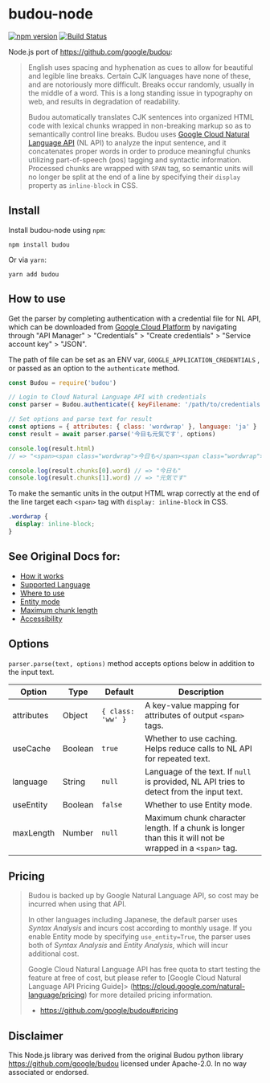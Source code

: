 # budou-node
[![npm version](https://badge.fury.io/js/budou.svg)](https://badge.fury.io/js/budou)
[![Build Status](https://travis-ci.org/jamsinclair/budou-node.svg?branch=master)](https://travis-ci.org/jamsinclair/budou-node)

Node.js port of https://github.com/google/budou:

> English uses spacing and hyphenation as cues to allow for beautiful and legible line breaks.
> Certain CJK languages have none of these, and are notoriously more difficult.
> Breaks occur randomly, usually in the middle of a word.
> This is a long standing issue in typography on web, and results in degradation of readability.
> 
> Budou automatically translates CJK sentences into organized HTML code
> with lexical chunks wrapped in non-breaking markup so as to semantically control line breaks.
> Budou uses [Google Cloud Natural Language API](https://cloud.google.com/natural-language/)
> (NL API) to analyze the input sentence, and it concatenates proper words in
> order to produce meaningful chunks utilizing part-of-speech (pos) tagging and
> syntactic information.
> Processed chunks are wrapped with `SPAN` tag, so semantic units will no longer
> be split at the end of a line by specifying their `display` property as
> `inline-block` in CSS.


## Install
Install budou-node using `npm`:
```shell
npm install budou
```
Or via `yarn`:
```shell
yarn add budou
```

## How to use
Get the parser by completing authentication with a credential file for NL API, which can be downloaded from [Google Cloud Platform](https://cloud.google.com)
by navigating through "API Manager" > "Credentials" > "Create credentials" >
"Service account key" > "JSON".

The path of file can be set as an ENV var, `GOOGLE_APPLICATION_CREDENTIALS` , or passed as 
an option to the `authenticate` method.

```js
const Budou = require('budou')

// Login to Cloud Natural Language API with credentials
const parser = Budou.authenticate({ keyFilename: '/path/to/credentials.json' })

// Set options and parse text for result
const options = { attributes: { class: 'wordwrap' }, language: 'ja' }
const result = await parser.parse('今日も元気です', options)

console.log(result.html)
// => "<span><span class="wordwrap">今日も</span><span class="wordwrap">元気です</span></span>"

console.log(result.chunks[0].word) // => "今日も"
console.log(result.chunks[1].word) // => "元気です"
```

To make the semantic units in the output HTML wrap correctly at the end of the line
target each `<span>` tag with `display: inline-block` in CSS.

```css
.wordwrap {
  display: inline-block;
}
```

## See Original Docs for:
- [How it works](https://github.com/google/budou#how-it-works)
- [Supported Language](https://github.com/google/budou#supported-language)
- [Where to use](https://github.com/google/budou#where-to-use)
- [Entity mode](https://github.com/google/budou#entity-mode)
- [Maximum chunk length](https://github.com/google/budou#maximum-chunk-length)
- [Accessibility](https://github.com/google/budou#accessibility)

## Options
`parser.parse(text, options)` method accepts options below in addition to the input text.

| Option | Type | Default | Description |
| --- | --- | --- | --- |
| attributes | Object | `{ class: 'ww' }` | A key-value mapping for attributes of output `<span>` tags. |
| useCache | Boolean | `true` | Whether to use caching. Helps reduce calls to NL API for repeated text. |
| language | String | `null` | Language of the text. If `null` is provided, NL API tries to detect from the input text. |
| useEntity | Boolean | `false` | Whether to use Entity mode. |
| maxLength | Number | `null` | Maximum chunk character length. If a chunk is longer than this it will not be wrapped in a `<span>` tag. |


## Pricing
> Budou is backed up by Google Natural Language API, so cost may be incurred when
> using that API.
> 
> In other languages including Japanese, the default parser uses *Syntax Analysis*
> and incurs cost according to monthly usage.
> If you enable Entity mode by specifying `use_entity=True`, the parser uses both
> of *Syntax Analysis* and *Entity Analysis*,
> which will incur additional cost.
> 
> Google Cloud Natural Language API has free quota to start testing the feature at
> free of cost, but please refer to [Google Cloud Natural Language API Pricing Guide]> (https://cloud.google.com/natural-language/pricing)
> for more detailed pricing information.
> - https://github.com/google/budou#pricing


## Disclaimer
This Node.js library was derived from the original Budou python library  https://github.com/google/budou licensed under Apache-2.0. In no way associated or endorsed.

